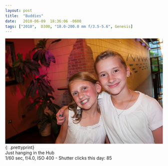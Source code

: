 ```yaml
---
layout: post
title:  "Buddies"
date:   2010-06-09  18:36:06 -0600
tags: ["2010",  D300, "18.0-200.0 mm f/3.5-5.6", Genesis]
---
```

![:title](/images/2010/2010_0609_DSC7547.jpg)
{: .prettyprint}  
Just hanging in the Hub  
1/60 sec, f/4.0, ISO 400 - Shutter clicks this day: 85